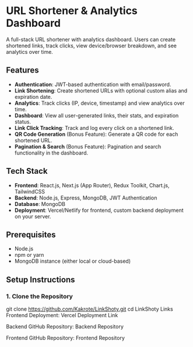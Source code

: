 # URL Shortener & Analytics Dashboard

A full-stack URL shortener with analytics dashboard. Users can create shortened links, track clicks, view device/browser breakdown, and see analytics over time.

## Features

- **Authentication**: JWT-based authentication with email/password.
- **Link Shortening**: Create shortened URLs with optional custom alias and expiration date.
- **Analytics**: Track clicks (IP, device, timestamp) and view analytics over time.
- **Dashboard**: View all user-generated links, their stats, and expiration status.
- **Link Click Tracking**: Track and log every click on a shortened link.
- **QR Code Generation** (Bonus Feature): Generate a QR code for each shortened URL.
- **Pagination & Search** (Bonus Feature): Pagination and search functionality in the dashboard.

## Tech Stack

- **Frontend**: React.js, Next.js (App Router), Redux Toolkit, Chart.js, TailwindCSS
- **Backend**: Node.js, Express, MongoDB, JWT Authentication
- **Database**: MongoDB
- **Deployment**: Vercel/Netlify for frontend, custom backend deployment on your server.

## Prerequisites

- Node.js
- npm or yarn
- MongoDB instance (either local or cloud-based)

## Setup Instructions

### 1. Clone the Repository


git clone https://github.com/Kakrote/LinkShoty.git
cd LinkShoty
Links
Frontend Deployment: Vercel Deployment Link

Backend GitHub Repository: Backend Repository

Frontend GitHub Repository: Frontend Repository
